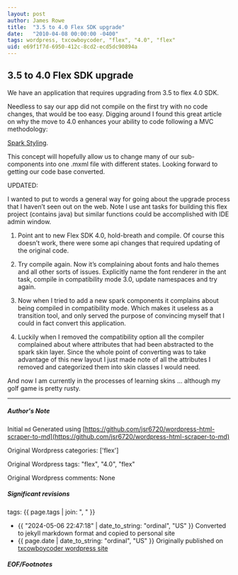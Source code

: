 ```yaml
---
layout: post
author: James Rowe
title:  "3.5 to 4.0 Flex SDK upgrade"
date:   "2010-04-08 00:00:00 -0400"
tags: wordpress, txcowboycoder, "flex", "4.0", "flex"
uid: e69f1f7d-6950-412c-8cd2-ecd5dc90894a
---
```



## 3.5 to 4.0 Flex SDK upgrade


We have an application that requires upgrading from 3.5 to flex 4.0 SDK.


Needless to say our app did not compile on the first try with no code changes, that would be too easy. Digging around I found this great article on why the move to 4.0 enhances your ability to code following a MVC methodology:  

[Spark Styling](http://www.artima.com/articles/flex_4_styling.html).


This concept will hopefully allow us to change many of our sub-components into one .mxml file with different states. Looking forward to getting our code base converted.


UPDATED:


I wanted to put to words a general way for going about the upgrade process that I haven’t seen out on the web. Note I use ant tasks for building this flex project (contains java) but similar functions could be accomplished with IDE admin window.


1) Point ant to new Flex SDK 4.0, hold-breath and compile. Of course this doesn’t work, there were some api changes that required updating of the original code.


2) Try compile again. Now it’s complaining about fonts and halo themes and all other sorts of issues. Explicitly name the font renderer in the ant task, compile in compatibility mode 3.0, update namespaces and try again.


3) Now when I tried to add a new spark components it complains about being compiled in compatibility mode. Which makes it useless as a transition tool, and only served the purpose of convincing myself that I could in fact convert this application.


4) Luckily when I removed the compatibility option all the compiler complained about where attributes that had been abstracted to the spark skin layer. Since the whole point of converting was to take advantage of this new layout I just made note of all the attributes I removed and categorized them into skin classes I would need.


And now I am currently in the processes of learning skins … although my golf game is pretty rusty.




---

##### Author's Note

Initial `md` Generated using [https://github.com/jsr6720/wordpress-html-scraper-to-md](https://github.com/jsr6720/wordpress-html-scraper-to-md)

Original Wordpress categories: ['flex']

Original Wordpress tags: "flex", "4.0", "flex"

Original Wordpress comments: None

##### Significant revisions

tags: {{ page.tags | join: ", " }} <!-- todo move this somewhere -->

- {{ "2024-05-06 22:47:18" | date_to_string: "ordinal", "US" }} Converted to jekyll markdown format and copied to personal site
- {{ page.date | date_to_string: "ordinal", "US" }} Originally published on [txcowboycoder wordpress site](https://txcowboycoder.wordpress.com/2010/04/08/3-5-to-4-0-flex-sdk-upgrade/)

##### EOF/Footnotes

